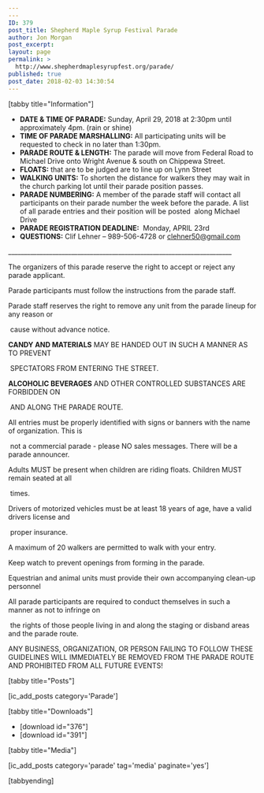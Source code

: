 ```yaml
---
---
ID: 379
post_title: Shepherd Maple Syrup Festival Parade
author: Jon Morgan
post_excerpt:
layout: page
permalink: >
  http://www.shepherdmaplesyrupfest.org/parade/
published: true
post_date: 2018-02-03 14:30:54
---
```

[tabby title="Information"]
<ul>
 	<li><b>DATE &amp; TIME OF PARADE:</b><span style="font-weight: 400;"> Sunday, April 29, 2018 at 2:30pm until approximately 4pm. (rain or shine)</span></li>
 	<li><b>TIME OF PARADE MARSHALLING:</b><span style="font-weight: 400;"> All participating units will be requested to check in no later than 1:30pm. </span></li>
 	<li><b>PARADE ROUTE &amp; LENGTH:</b><span style="font-weight: 400;"> The parade will move from Federal Road to Michael Drive onto Wright Avenue &amp; south on Chippewa Street. </span></li>
 	<li><b>FLOATS:</b><span style="font-weight: 400;"> that are to be judged are to line up on Lynn Street</span></li>
 	<li><b>WALKING UNITS:</b><span style="font-weight: 400;"> To shorten the distance for walkers they may wait in the church parking lot until their parade position passes.</span></li>
 	<li><b>PARADE NUMBERING:</b><span style="font-weight: 400;"> A member of the parade staff will contact all participants on their parade number the week before the parade. A list of all parade entries and their position will be posted  along Michael Drive</span></li>
 	<li><b>PARADE REGISTRATION DEADLINE:</b><span style="font-weight: 400;">  Monday, APRIL 23rd</span></li>
 	<li><b>QUESTIONS:</b><span style="font-weight: 400;"> Clif Lehner – 989-506-4728 or <a href="mailto:clehner50@gmail.com">clehner50@gmail.com</a></span></li>
</ul>
<span style="font-weight: 400;">_______________________________________________________________________</span>

<span style="font-weight: 400;"> The organizers of this parade reserve the right to accept or reject any parade applicant. </span>

<span style="font-weight: 400;"> Parade participants must follow the instructions from the parade staff. </span>

<span style="font-weight: 400;"> Parade staff reserves the right to remove any unit from the parade lineup for any reason or</span>

<span style="font-weight: 400;">  cause without advance notice. </span>

<b>CANDY AND MATERIALS</b><span style="font-weight: 400;"> MAY BE HANDED OUT IN SUCH A MANNER AS TO PREVENT </span>

<span style="font-weight: 400;">  SPECTATORS FROM ENTERING THE STREET.  </span>

<b>ALCOHOLIC BEVERAGES</b><span style="font-weight: 400;"> AND OTHER CONTROLLED SUBSTANCES ARE FORBIDDEN ON</span>

<span style="font-weight: 400;">  AND ALONG THE PARADE ROUTE. </span>

<span style="font-weight: 400;"> All entries must be properly identified with signs or banners with the name of organization. This is</span>

<span style="font-weight: 400;">  not a commercial parade - please NO sales messages. There will be a parade announcer.</span>

<span style="font-weight: 400;"> Adults MUST be present when children are riding floats. Children MUST remain seated at all</span>

<span style="font-weight: 400;">  times. </span>

<span style="font-weight: 400;"> Drivers of motorized vehicles must be at least 18 years of age, have a valid drivers license and</span>

<span style="font-weight: 400;">  proper insurance. </span>

<span style="font-weight: 400;"> A maximum of 20 walkers are permitted to walk with your entry. </span>

<span style="font-weight: 400;"> Keep watch to prevent openings from forming in the parade. </span>

<span style="font-weight: 400;"> Equestrian and animal units must provide their own accompanying clean-up personnel </span>

<span style="font-weight: 400;"> All parade participants are required to conduct themselves in such a manner as not to infringe on </span>

<span style="font-weight: 400;">  the rights of those people living in and along the staging or disband areas and the parade route. </span>

<span style="font-weight: 400;">ANY BUSINESS, ORGANIZATION, OR PERSON FAILING TO FOLLOW THESE GUIDELINES WILL IMMEDIATELY BE REMOVED FROM THE PARADE ROUTE AND PROHIBITED FROM ALL FUTURE EVENTS!</span>

[tabby title="Posts"]

[ic_add_posts category='Parade']

[tabby title="Downloads"]
<ul>
 	<li>[download id="376"]</li>
 	<li>[download id="391"]</li>
</ul>
[tabby title="Media"]

[ic_add_posts category='parade' tag='media' paginate='yes']

[tabbyending]